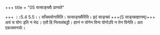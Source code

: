 +++
title = "05 यत्साङ्ख्यैः प्राप्यते"

+++
।।5.4 5.5।। साँख्ययोगाविति। यत्साङ्ख्यैरिति। इदं साङ्ख्यं +++(S साङ्ख्यज्ञानम्)+++
अयं च योगः इति न भेदः। एतौ हि नित्यसंबद्धौ। ज्ञानं न योगेन विना योगोऽपि
न तेन विनेति। अत एकत्वमनयोः।
